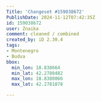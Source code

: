 ```yaml
---
Title: 'Changeset #159038672'
PublishDate: 2024-11-12T07:42:35Z
id: 159038672
user: Znaika
comment: cleaned / combined
created_by: iD 2.30.4
tags:
- Montenegro
- Budva
bbox:
  min_lon: 18.838664
  min_lat: 42.2780482
  max_lon: 18.8388066
  max_lat: 42.2781878

---
```

